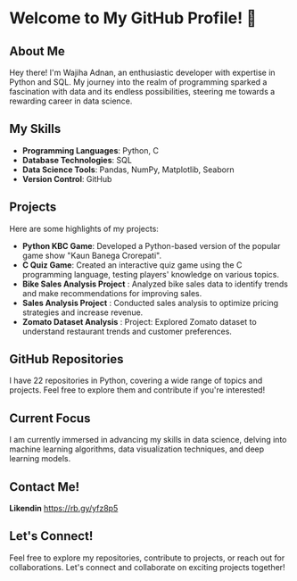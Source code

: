 # Welcome to My GitHub Profile! 👋

## About Me

Hey there! I'm Wajiha Adnan, an enthusiastic developer with expertise in Python and SQL. My journey into the realm of programming sparked a fascination with data and its endless possibilities, steering me towards a rewarding career in data science.


## My Skills

- **Programming Languages**: Python, C
- **Database Technologies**: SQL
- **Data Science Tools**: Pandas, NumPy, Matplotlib, Seaborn
- **Version Control**:  GitHub

## Projects

Here are some highlights of my projects:

- **Python KBC Game**: Developed a Python-based version of the popular game show "Kaun Banega Crorepati".
- **C Quiz Game**: Created an interactive quiz game using the C programming language, testing players' knowledge on various topics.
- **Bike Sales Analysis Project** : Analyzed bike sales data to identify trends and make recommendations for improving sales.
- **Sales Analysis Project** : Conducted sales analysis to optimize pricing strategies and increase revenue.
- **Zomato Dataset Analysis** : Project: Explored Zomato dataset to understand restaurant trends and customer preferences.

## GitHub Repositories
I have 22 repositories in Python, covering a wide range of topics and projects. Feel free to explore them and contribute if you're interested!

## Current Focus

I am currently immersed in advancing my skills in data science, delving into machine learning algorithms, data visualization techniques, and deep learning models.

## Contact Me!
**Likendin**
https://rb.gy/yfz8p5

## Let's Connect!

Feel free to explore my repositories, contribute to projects, or reach out for collaborations. Let's connect and collaborate on exciting projects together!
